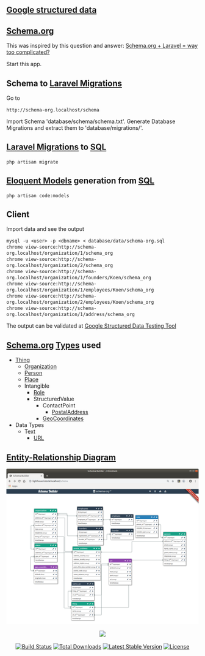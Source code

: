 ## [Google structured data](https://developers.google.com/search/docs/guides/search-gallery)
## [Schema.org](https://schema.org)

This was inspired by this question and answer: [Schema.org + Laravel = way too complicated?
](https://stackoverflow.com/questions/33193525/schema-org-laravel-way-too-complicated)

Start this app.

## Schema to [Laravel Migrations](https://laravel.com/docs/master/migrations)

Go to

```
http://schema-org.localhost/schema
```

Import Schema 'database/schema/schema.txt'. Generate Database Migrations and extract them to 'database/migrations/'.

## [Laravel Migrations](https://laravel.com/docs/master/migrations) to [SQL](https://en.wikipedia.org/wiki/SQL)

```
php artisan migrate
```

## [Eloquent Models](https://laravel.com/docs/master/eloquent) generation from [SQL](https://en.wikipedia.org/wiki/SQL)

```
php artisan code:models
```

## Client

Import data and see the output

```
mysql -u <user> -p <dbname> < database/data/schema-org.sql
chrome view-source:http://schema-org.localhost/organization/1/schema_org
chrome view-source:http://schema-org.localhost/organization/2/schema_org
chrome view-source:http://schema-org.localhost/organization/1/founders/Koen/schema_org
chrome view-source:http://schema-org.localhost/organization/1/employees/Koen/schema_org
chrome view-source:http://schema-org.localhost/organization/2/employees/Koen/schema_org
chrome view-source:http://schema-org.localhost/organization/1/address/schema_org
```

The output can be validated at [Google Structured Data Testing Tool](https://search.google.com/structured-data/testing-tool)

## [Schema.org](https://schema.org) [Types](https://schema.org/docs/full.html) used

- [Thing](https://schema.org/Thing)
    - [Organization](https://schema.org/Organization)
    - [Person](https://schema.org/Person)
    - [Place](https://schema.org/Place)
    - Intangible
        - [Role](https://schema.org/Role)
        - StructuredValue
            - ContactPoint
                - [PostalAddress](https://schema.org/PostalAddress)
            - [GeoCoordinates](https://schema.org/GeoCoordinates)
- Data Types
    - Text
        - [URL](https://schema.org/URL)

## [Entity-Relationship Diagram](https://en.wikipedia.org/wiki/Entity–relationship_model)

![Schema.org Entity-Relationship Diagram](./docs/erd.png?raw=true "Schema.org Entity-Relationship Diagram")

<p align="center"><img src="https://laravel.com/assets/img/components/logo-laravel.svg"></p>

<p align="center">
<a href="https://travis-ci.org/laravel/framework"><img src="https://travis-ci.org/laravel/framework.svg" alt="Build Status"></a>
<a href="https://packagist.org/packages/laravel/framework"><img src="https://poser.pugx.org/laravel/framework/d/total.svg" alt="Total Downloads"></a>
<a href="https://packagist.org/packages/laravel/framework"><img src="https://poser.pugx.org/laravel/framework/v/stable.svg" alt="Latest Stable Version"></a>
<a href="https://packagist.org/packages/laravel/framework"><img src="https://poser.pugx.org/laravel/framework/license.svg" alt="License"></a>
</p>